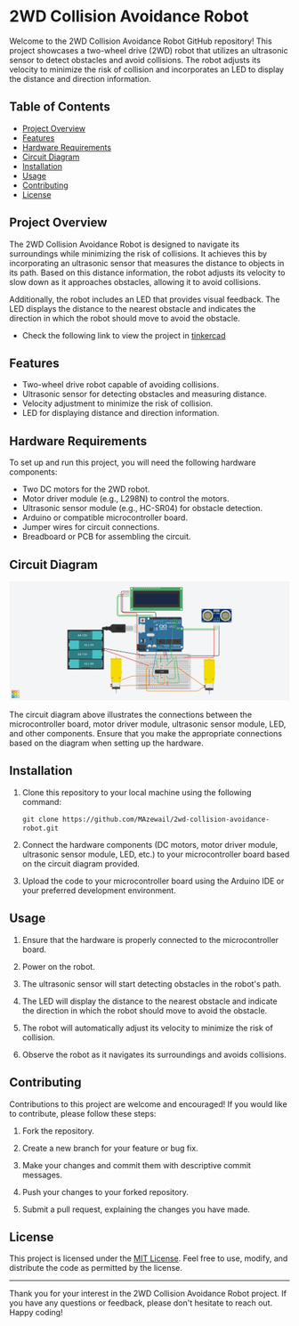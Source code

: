 # 2WD Collision Avoidance Robot

Welcome to the 2WD Collision Avoidance Robot GitHub repository! This project showcases a two-wheel drive (2WD) robot that utilizes an ultrasonic sensor to detect obstacles and avoid collisions. The robot adjusts its velocity to minimize the risk of collision and incorporates an LED to display the distance and direction information.

## Table of Contents

- [Project Overview](#project-overview)
- [Features](#features)
- [Hardware Requirements](#hardware-requirements)
- [Circuit Diagram](#circuit-diagram)
- [Installation](#installation)
- [Usage](#usage)
- [Contributing](#contributing)
- [License](#license)

## Project Overview

The 2WD Collision Avoidance Robot is designed to navigate its surroundings while minimizing the risk of collisions. It achieves this by incorporating an ultrasonic sensor that measures the distance to objects in its path. Based on this distance information, the robot adjusts its velocity to slow down as it approaches obstacles, allowing it to avoid collisions.

Additionally, the robot includes an LED that provides visual feedback. The LED displays the distance to the nearest obstacle and indicates the direction in which the robot should move to avoid the obstacle.

- Check the following link to view the project in [tinkercad](https://www.tinkercad.com/things/1hWNzZK2cs5)

## Features

- Two-wheel drive robot capable of avoiding collisions.
- Ultrasonic sensor for detecting obstacles and measuring distance.
- Velocity adjustment to minimize the risk of collision.
- LED for displaying distance and direction information.

## Hardware Requirements

To set up and run this project, you will need the following hardware components:

- Two DC motors for the 2WD robot.
- Motor driver module (e.g., L298N) to control the motors.
- Ultrasonic sensor module (e.g., HC-SR04) for obstacle detection.
- Arduino or compatible microcontroller board.
- Jumper wires for circuit connections.
- Breadboard or PCB for assembling the circuit.

## Circuit Diagram

 ![Circuit](https://github.com/MAzewail/obstacle-avoidance-robot/blob/main/Obstacle%20Avoidance%20Robot.png)

The circuit diagram above illustrates the connections between the microcontroller board, motor driver module, ultrasonic sensor module, LED, and other components. Ensure that you make the appropriate connections based on the diagram when setting up the hardware.

## Installation

1. Clone this repository to your local machine using the following command:

   ```
   git clone https://github.com/MAzewail/2wd-collision-avoidance-robot.git
   ```

1. Connect the hardware components (DC motors, motor driver module, ultrasonic sensor module, LED, etc.) to your microcontroller board based on the circuit diagram provided.

1. Upload the code to your microcontroller board using the Arduino IDE or your preferred development environment.

## Usage

1. Ensure that the hardware is properly connected to the microcontroller board.

1. Power on the robot.

1. The ultrasonic sensor will start detecting obstacles in the robot's path.

1. The LED will display the distance to the nearest obstacle and indicate the direction in which the robot should move to avoid the obstacle.

1. The robot will automatically adjust its velocity to minimize the risk of collision.

1. Observe the robot as it navigates its surroundings and avoids collisions.

## Contributing

Contributions to this project are welcome and encouraged! If you would like to contribute, please follow these steps:

1. Fork the repository.

1. Create a new branch for your feature or bug fix.

1. Make your changes and commit them with descriptive commit messages.

1. Push your changes to your forked repository.

1. Submit a pull request, explaining the changes you have made.

## License

This project is licensed under the [MIT License](LICENSE). Feel free to use, modify, and distribute the code as permitted by the license.

______________________________________________________________________

Thank you for your interest in the 2WD Collision Avoidance Robot project. If you have any questions or feedback, please don't hesitate to reach out. Happy coding!
